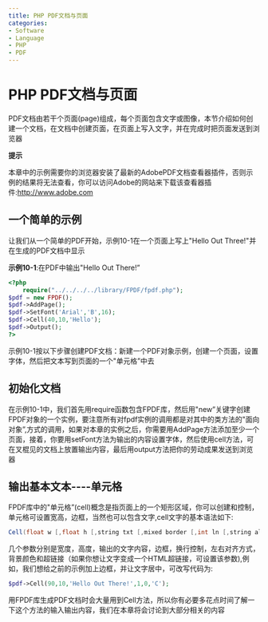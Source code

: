 ```yaml
---
title: PHP PDF文档与页面
categories:
- Software
- Language
- PHP
- PDF
---
```

# PHP PDF文档与页面

PDF文档由若干个页面(page)组成，每个页面包含文字或图像，本节介绍如何创建一个文档，在文档中创建页面，在页面上写入文字，并在完成时把页面发送到浏览器

**提示**

本章中的示例需要你的浏览器安装了最新的AdobePDF文档查看器插件，否则示例的结果将无法查看，你可以访问Adobe的网站来下载该查看器插件:http://www.adobe.com

## 一个简单的示例

让我们从一个简单的PDF开始，示例10-1在一个页面上写上"Hello Out Three!"并在生成的PDF文档中显示

**示例10-1**:在PDF中输出"Hello Out There!”

```php
<?php
    require("../../../../library/FPDF/fpdf.php");
$pdf = new FPDF();
$pdf->AddPage();
$pdf->SetFont('Arial','B',16);
$pdf->Cell(40,10,'Hello');
$pdf->Output();
?>
```

示例10-1按以下步骤创建PDF文档：新建一个PDF对象示例，创建一个页面，设置字体，然后把文本写到页面的一个"单元格”中去

## 初始化文档

在示例10-1中，我们首先用require函数包含FPDF库，然后用"new”关键字创建FPDF对象的一个实例，要注意所有对fpdf实例的调用都是对其中的类方法的"面向对象”,方式的调用，如果对本章的实例之后，你需要用AddPage方法添加至少一个页面，接着，你要用setFont方法为输出的内容设置字体，然后使用cell方法，可在叉棍见的文档上放置输出内容，最后用output方法把你的劳动成果发送到浏览器

## 输出基本文本----单元格

FPDF库中的"单元格”(cell)概念是指页面上的一个矩形区域，你可以创建和控制，单元格可设置宽高，边框，当然也可以包含文字,cell文字的基本语法如下:

```java
Cell(float w [,float h [,string txt [,mixed border [,int ln [,string align [,int fill [,mixed link]]]]]]])
```

几个参数分别是宽度，高度，输出的文字内容，边框，换行控制，左右对齐方式，背景颜色和超链接（如果你想让文字变成一个HTML超链接，可设置该参数),例如，我们想给之前的示例加上边框，并让文字居中，可改写代码为:

```php
$pdf->Cell(90,10,'Hello Out There!',1,0,'C');
```

用FPDF库生成PDF文档时会大量用到Cell方法，所以你有必要多花点时间了解一下这个方法的输入输出内容，我们在本章将会讨论到大部分相关的内容

